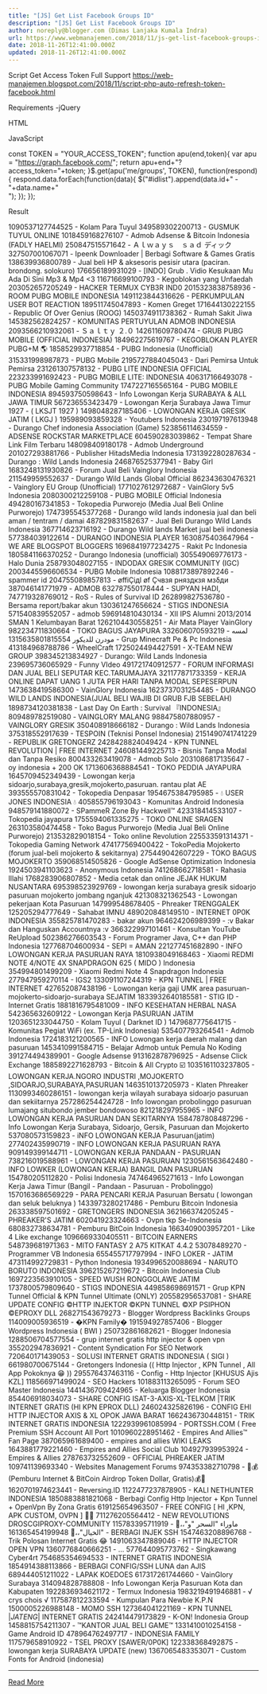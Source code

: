 ```yaml
---
title: "[JS] Get List Facebook Groups ID"
description: "[JS] Get List Facebook Groups ID"
author: noreply@blogger.com (Dimas Lanjaka Kumala Indra)
url: https://www.webmanajemen.com/2018/11/js-get-list-facebook-groups-id.html
date: 2018-11-26T12:41:00.000Z
updated: 2018-11-26T12:41:00.000Z
---
```


Script Get Access Token Full Support https://web-manajemen.blogspot.com/2018/11/script-php-auto-refresh-token-facebook.html

Requirements
-jQuery 

<script src="https://cdnjs.cloudflare.com/ajax/libs/jquery/3.3.1/jquery.min.js"></script>
HTML

<div id="idlist"></div>

JavaScript

const TOKEN = "YOUR_ACCESS_TOKEN";
function apu(end,token){
var apu = "https://graph.facebook.com/";
  return apu+end+"?access_token="+token;
}$.get(apu('me/groups', TOKEN), function(respond){
  respond.data.forEach(function(data){
    $("#idlist").append(data.id+" - "+data.name+"<br/>");
  });
});

Result

1090537127744525 - Kolam Para Tuyul
349589302200713 - GUSMUK TUYUL ONLINE
1018459168276107 - Admob Adsense & Bitcoin Indonesia (FADLY HAELMI)
250847515571642 - Ａｌｗａｙｓ　ｓａｄ ディック
327507001067071 - Ipeenk Downloader | Berbagi Software & Games Gratis
138639936800789 - Jual beli HP & aksesoris pesisir utara (paciran. brondong. solokuro)
176656189931029 - [INDO] Grub . Vidio Kesukaan Mu Ada Di Sini Mp3 & Mp4 <3
116716699100793 - Kegoblokan yang Unfaedah
203052657205249 - HACKER TERMUX CYB3R IND0
2015323838758936 - ROOM PUBG MOBILE INDONESIA
1491123844316626 - PERKUMPULAN USER BOT REACTION
189511745047893 - Komen Greget
171644130222155 - Republic Of Over Genius (ROOG)
1450374911738362 - Rumah Sakit Jiwa
145382562824257 - KOMUNITAS PERTUYULAN ADMOB INDONESIA
2093566210932061 - Ｓａｌｔｙ ２.０
142611609780474 - GRUB PUBG MOBILE (OFFICIAL INDONESIA)
184962275619767 - KEGOBLOKAN PLAYER PUBG+M 🌎
1858529937718854 - PUBG Indonesia (Unofficial)
315331998987873 - PUBG Mobile
2195727884045043 - Dari Pemirsa Untuk Pemirsa
231261307578132 - PUBG LITE INDONESIA OFFICIAL
223233991692423 - PUBG MOBILE LITE: INDONESIA
406317166493078 - PUBG Mobile Gaming Community
1747227165565164 - PUBG MOBILE INDONESIA
894593750598643 - Info Lowongan Kerja SURABAYA & ALL JAWA TIMUR
567236553423479 - Lowongan Kerja Surabaya Jawa Timur 1927 - ( LKSJT 1927 )
1498048287185406 - LOWONGAN KERJA GRESIK JATIM ( LKGJ )
195989093859328 - Youtubers Indonesia
230197197613948 - Durango Chef indonesia Association (Game)
523856114634559 - ADSENSE ROCKSTAR MARKETPLACE
604590283039862 - Tempat Share Link Film Terbaru
148098409180178 - Admob Underground
201027293881766 - Publisher HitadsMedia Indonesia
1731392280287634 - Durango : Wild Lands Indonesia
246876525377941 - Baby Girl
1683248131930826 - Forum Jual Beli Vainglory Indonesia
211549959552637 - Durango Wild Lands Global Official
862343630476321 - Vainglory EU Group (Unofficial)
1771027612972687 - VainGlory 5v5 Indonesia
2080300212259108 - PUBG MOBILE Official Indonesia
494280167341853 - Tokopedia Purworejo (Media Jual Beli Online Purworejo)
1747395545377268 - Durango wild lands indonesia jual dan beli aman / tentram / damai
487829831582637 - Jual Beli Durango Wild Lands Indonesia
367714623716192 - Durango Wild lands Market jual beli indonesia
577384039122614 - DURANGO INDONESIA PLAYER
1630875403647964 - WE ARE BLOGSPOT BLOGGERS
1696841977234275 - Rakit Pc Indonesia
1805841166370252 - Durango Indonesia (unofficial)
305549069776173 - Halo Dunia
258793048027155 - INDODAX GRESIK COMMUNITY (IGC)
2003445596606534 - PUBG Mobile Indonesia
1088173897892246 - spammer id
204755089857813 - øffiÇiдl øf Çчвзя рняздкзя мзδди
387046141771979 - ADMOB
632787550178444 - SUPYAN HADI,
747719328769012 - RoS - Rules of Survival ID
262899827536780 - Bersama report/bakar akun
130361247656624 - STIGS INDONESIA
571540839552057 - admob
596914810430134 - XII IPS Alumni 2013/2014 SMAN 1 Kelumbayan Barat
1262104430558251 - Air Mata Player VainGlory
982234711830664 - TOKO BAGUS JAYAPURA
332606070593219 - لمسه مودرن للديكور
1315635801815554 - Grup Minecraft Pe & Pc Indonesia
413184968788786 - WheelCraft
1725024494427591 - X-TEAM NEW GROUP
398345213834927 - Durango: Wild Lands Indonesia
239695736065929 - Funny VIdeo
491721740912577 - FORUM INFORMASI DAN JUAL BELI SEPUTAR KEC.TARUMAJAYA
321177871733359 - KERJA ONLINE DAPAT UANG 1 JUTA PER HARI TANPA MODAL SEPESERPUN
1473638419586300 - VainGlory Indonesia
1623737031254485 - DURANGO WILD LANDS INDONESIA(JUAL BELI WAJIB DI GRUB FJB SEBELAH)
1898734120381838 - Last Day On Earth : Survival 『INDONESIA』
809489782519080 - VAINGLORY MALANG
988475807880957 - VAINGLORY GRESIK
350408918666182 - Durango : Wild Lands Indonesia
375318552917639 - TESPOIN (Teknisi Ponsel Indonesia)
2151490741741229 - REPUBLIK GRETONGERZ
2428428824049424 - KPN TUNNEL REVOLUTION | FREE INTERNET
246081449225713 - Bisnis Tanpa Modal dan Tanpa Resiko
800433263419078 - Admob Solo
2031086817135647 - oy indonesia + 200 OK
1713606368884541 - TOKO PEDDIA JAYAPURA
1645709452349439 - Lowongan kerja sidoarjo,surabaya,gresik,mojokerto,pasuruan. rantau plat AE
393555570831042 - Tokopedia Denpasar
1954675384795985 - 💧 USER JONES INDONESIA 💧
405855796193043 - Komunitas Android Indonesia
948579141880072 - SPammeR Zone By Hackwell™
423318414533107 - Tokopedia jayapura
1755594061335275 - TOKO ONLINE SRAGEN
263103580474458 - Toko Bagus Purworejo (Media Jual Beli Online Purworejo)
213532829018154 - Toko online Revolution
225533591314371 - Tokopedia Gaming Network
474177569400422 - TokoPedia Mojokerto (forum jual-beli mojokerto & sekitarnya)
275449042607229 - TOKO BAGUS MOJOKERTO
359068514505826 - Google AdSense Optimization Indonesia
1924503941103623 - Anonymous Indonesia
741268662718581 - Rahasia Illahi
1768283906807852 - Media cetak dan online JEJAK HUKUM NUSANTARA
695398523929769 - lowongan kerja surabaya gresik sidoarjo pasuruan mojokerto jombang nganjuk
421308321362543 - Lowongan pekerjaan Kota Pasuruan
147999548678405 - Phreaker TRENGGALEK
125205294777649 - Sahabat IMNU
489020848149510 - INTERNET 0P0K INDONESIA
355825781470283 - bakar akun
964624206989399 - :v Bakar dan Hanguskan Accountnya :v
366322997101461 - Konsultan YouTube ReUpload
502386276603543 - Forum Programer Java, C++ dan PHP Indonesia
127768704600934 - SEPI = AMAN
221277451682890 - INFO LOWONGAN KERJA PASURUAN RAYA
1810938049168463 - Xiaomi REDMI NOTE 4/NOTE 4X SNAPDRAGON 625 ( MIDO ) Indonesia
354994801499209 - Xiaomi Redmi Note 4 Snapdragon Indonesia
277947959270114 - IGS2
133091107244319 - KPN TUNNEL | FREE INTERNET
427652087438196 - Lowongan kerja gaji UMK area pasuruan-mojokerto-sidoarjo-surabaya SEJATIM
1833932640185581 - STIG ID - Internet Gratis
1881816795481009 - INFO KESEHATAN HERBAL NASA
542365632609122 - Lowongan Kerja PASURUAN JATIM
1203651233044750 - Kolam Tuyul ( Darknet ID )
1479687775641715 - Komunitas Pegiat WiFi (ex. TP-Link Indonesia)
535407793264541 - Admob Indonesia
1724183121200565 - INFO Lowongan kerja daerah malang dan pasuruan
1453410991584715 - Belajar Admob untuk Pemula No Koding
391274494389901 - Google Adsense
913162878796925 - Adsense Click Exchange
1885892271628793 - Bitcoin & All Crypto ☑️
1035161103237805 - LOWONGAN KERJA.NGORO INDUSTRI ,MOJOKERTO ,SIDOARJO,SURABAYA,PASURUAN
1463510137205973 - Klaten Phreaker
1130993460286151 - lowongan kerja wilayah surabaya sidoarjo pasuruan dan sekiitarnya
257286254424728 - Info lowongan probolinggo pasuruan lumajang situbondo jember bondowoso
821218297955965 - INFO LOWONGAN KERJA PASURUAN DAN SEKITARNYA
1584787808487296 - Info Lowongan Kerja Surabaya, Sidoarjo, Gersik, Pasuruan dan Mojokerto
537080573159823 - iNFO LOWONGAN KERJA Pasuruan(jatim)
277402435990719 - INFO LOWONGAN KERJA PASURUAN RAYA
909149399144711 - LOWONGAN KERJA PANDAAN - PASURUAN
738216019588961 - LOWONGAN KERJA PASURUAN
1230561563642480 - INFO LOWKER (LOWONGAN KERJA) BANGIL DAN PASURUAN
154780205112820 - Polisi Indonesia
747464965271613 - Info Lowongan Kerja Jawa Timur (Bangil - Pandaan - Pasuruan - Probolinggo)
1570163686569229 - PARA PENCARI KERJA Pasuruan Bersatu ( lowongan dan seluk beluknya )
1433973280217486 - Pemburu Bitcoin Indonesia
263338597501692 - GRETONGERS INDONESIA
362166374205245 - PHREAKER'S JATIM
602041923324663 - Ovpn tkp Se-Indonesia
680832738634781 - Pemburu BitCoin Indonesia
1663409003957201 - Like 4 Like exchange
1096669330405511 - BITCOIN EARNERS
548739681971363 - MITO FANTASY 2 A75 KITKAT 4.4.2
53078489270 - Programmer VB Indonesia
655455717797994 - INFO LOKER - JATIM
473114992729831 - Python Indonesia
1934996520088694 - NARUTO BORUTO INDONESIA
396215267219672 - Bitcoin Indonesia Club
1697223563910105 - SPEED WUSH RONGGOLAWE JATIM
1737800579809640 - STIGS INDONESIA
449858698691571 - Grup KPN Tunnel Official & KPN Tunnel Ultimate (ONLY)
205582956537081 - SHARE UPDATE CONFIG ©HTTP INJEKTOR ©KPN TUNNEL ©XP PSIPHON ©EPROXY DLL
268271543679273 - Blogger Wordpress Backlinks Groups
114009005936519 - �KPN Family�
191594927857406 - Blogger Wordpress Indonesia ( BWI )
250732861682621 - Blogger Indonesia
1288506704577554 - grup internet gratis http injector & open vpn
355202947836921 - Content Syndication For SEO Network
720640171439053 - SOLUSI INTERNET GRATIS INDONESIA ( SIGI )
661980700675144 - Gretongers Indonesia (( Http Injector , KPN Tunnel , All App Pokoknya 😁 ))
295576437463116 - Config - Http Injector [KHUSUS Ajis KZL]
118566971499024 - SEO Hackers
101883113265095 - Forum SEO Master Indonesia
1441436709424965 - Keluarga Blogger Indonesia
854406918034073 - SHARE CONFIG ISAT-3-AXIS-XL-TELKOM |TRIK INTERNET GRATIS (HI KPN EPROX DLL)
246024325826196 - CONFIG EHI HTTP INJECTOR AXIS & XL OPOK JAWA BARAT
1662436730448151 - TRIK INTERNET GRATIS INDONESIA
1222939961085994 - PORTSSH.COM ( Free Premium SSH Account All Port
1010960228951462 - Empires And Allies™ Fan Page
387065961689400 - empires and allies WIKI LEAKS
1643881779221460 - Empires and Allies Social Club
104927939953924 - Empires & Allies
278763732552609 - OFFICIAL PHREAKER JATIM
109741139693340 - Websites Management Forums
974353382710798 - 🚀💰(Pemburu Internet & BitCoin Airdrop Token Dollar, Gratis)💰🚀
1620701974623441 - Reversing.ID
1122477237878905 - KALI NETHUNTER INDONESIA
1850883881821068 - Berbagi Config Http Injector + Kpn Tunnel + OpenVpn By Zona Gratis
619125654963507 - FREE CONFIG [ HI ,KPN, APK CUSTOM, OVPN ] 👻👻
711276205564412 - NEW REVOLUTIONS DROSCGIPROXY-COMMUNITY
115783395711919 - 👻،،"ماوراء "السحر "و "الخيال"،،👼
161365454199948 - BERBAGI INJEK SSH
1547463208896768 - Trik Polosan Internet Gratis 😂
1491063347889046 - HTTP INJECTOR OPEN VPN
1360776840666251 - ...
577644095773762 - Singkawang Cyber4rt
754685354694533 - INTERNET GRATIS INDONESIA
1854914388113866 - BERBAGI CONFIG/SSH LUNA dan AJIS
689444051211022 - LAPAK KOEDOES
617317261744660 - VainGlory Surabaya
314094828788808 - Info Lowongan Kerja Pasuruan Kota dan Kabupaten
1922836934621172 - Termux Indonesia
1983219491946881 - √ crys chois √
117587812233594 - Kumpulan Para Newbie K.P.N
1500005226988148 - MOMO SSH
127364041221169 - KPN TUNNEL |*JATENG*| INTERNET GRATIS
242414479173829 - K-ON! Indonesia Group
1458815754211307 - ™KANTOR JUAL BELI GAME™
1331410010254158 - Game Android ID
478964762497717 - INDONESIA FAMILY
117579658910922 - TSEL PROXY [SAWER/0P0K]
122338368492875 - lowongan kerja SURABAYA UPDATE (new)
1367065483353071 - Custom Fonts for Android (indonesia)<hr/> <a href="https://www.webmanajemen.com/2018/11/js-get-list-facebook-groups-id.html" rel="follow" class="button" id="read-more">Read More</a>